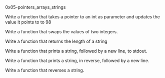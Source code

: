 0x05-pointers_arrays_strings

Write a function that takes a pointer to an int as parameter and updates the value it points to to 98

Write a function that swaps the values of two integers.

Write a function that returns the length of a string

Write a function that prints a string, followed by a new line, to stdout.

Write a function that prints a string, in reverse, followed by a new line.

Write a function that reverses a string.

